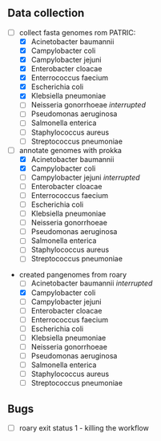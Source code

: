 ## Data collection

- [ ] collect fasta genomes rom PATRIC:
    - [X] Acinetobacter baumannii
    - [X] Campylobacter coli
    - [X] Campylobacter jejuni
    - [X] Enterobacter cloacae
    - [X] Enterrococcus faecium
    - [X] Escherichia coli
    - [X] Klebsiella pneumoniae
    - [ ] Neisseria gonorrhoeae _interrupted_
    - [ ] Pseudomonas aeruginosa
    - [ ] Salmonella enterica
    - [ ] Staphylococcus aureus
    - [ ] Streptococcus pneumoniae
- [ ] annotate genomes with prokka
    - [X] Acinetobacter baumannii
    - [X] Campylobacter coli
    - [ ] Campylobacter jejuni _interrupted_
    - [ ] Enterobacter cloacae
    - [ ] Enterrococcus faecium
    - [ ] Escherichia coli
    - [ ] Klebsiella pneumoniae
    - [ ] Neisseria gonorrhoeae
    - [ ] Pseudomonas aeruginosa
    - [ ] Salmonella enterica
    - [ ] Staphylococcus aureus
    - [ ] Streptococcus pneumoniae
- created pangenomes from roary
    - [ ] Acinetobacter baumannii _interrupted_
    - [X] Campylobacter coli
    - [ ] Campylobacter jejuni 
    - [ ] Enterobacter cloacae
    - [ ] Enterrococcus faecium
    - [ ] Escherichia coli
    - [ ] Klebsiella pneumoniae
    - [ ] Neisseria gonorrhoeae
    - [ ] Pseudomonas aeruginosa
    - [ ] Salmonella enterica
    - [ ] Staphylococcus aureus
    - [ ] Streptococcus pneumoniae

## Bugs

- [ ] roary exit status 1 - killing the workflow